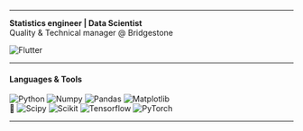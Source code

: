 __________
**Statistics engineer | Data Scientist** <br> Quality & Technical manager @ Bridgestone

![Flutter](https://img.shields.io/badge/_42-ensta.tech-F1F1F1?style=flat&logo=/e/&logoWidth=9&link=http://ensta.tech&link=http://ensta.tech) 

_____

#### Languages & Tools
![Python](https://img.shields.io/badge/-Python-090909?style=?style=for-the-badge&logo=python&logoWidth=11) 
![Numpy](https://img.shields.io/badge/-Numpy-090909?style=?style=for-the-badge&logo=numpy&logoWidth=11)
![Pandas](https://img.shields.io/badge/-Pandas-090909?style=?style=for-the-badge&logo=pandas&logoWidth=11)
![Matplotlib](https://img.shields.io/badge/-Matplotlib-090909?style=?style=for-the-badge&logo=Matrix&logoWidth=11) <br>
🌱 ![Scipy](https://img.shields.io/badge/-Scipy-090909?style=?style=for-the-badge&logo=scipy&logoWidth=11)
![Scikit](https://img.shields.io/badge/-Scikit-090909?style=?style=for-the-badge&logo=scikit-learn&logoWidth=11)
![Tensorflow](https://img.shields.io/badge/-Tensorflow-090909?style=?style=for-the-badge&logo=Tensorflow&logoWidth=11) 
![PyTorch](https://img.shields.io/badge/-PyTorch-090909?style=?style=for-the-badge&logo=PyTorch&logoWidth=11)

_____




<!--
#### Follow me 
**from40/from40** is a ✨ _special_ ✨ repository because its `README.md` (this file) appears on your GitHub profile.

![Flutter](https://img.shields.io/badge/-ensta.tech-4169E1??style=for-the-badge&logo=/e/&logoWidth=35&link=http:/ensta.tech)

Here are some ideas to get you started:

- 🔭 I’m currently working on ...
- 🌱 I’m currently learning ...
- 👯 I’m looking to collaborate on ...
- 🤔 I’m looking for help with ...
- 💬 Ask me about ...
- 📫 How to reach me: ...
- 😄 Pronouns: ...
- ⚡ Fun fact: ...
-->
